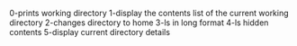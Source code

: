 0-prints working directory
1-display the contents list of the current working directory
2-changes directory to home
3-ls in long format
4-ls hidden contents
5-display current directory details
